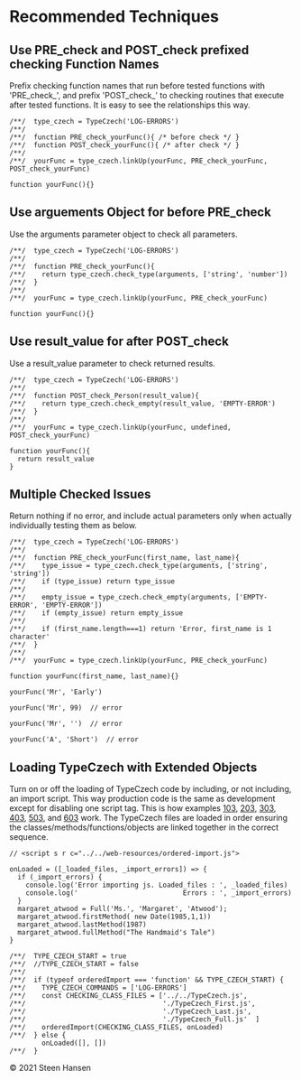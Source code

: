# Recommended Techniques

## Use PRE_check and POST_check prefixed checking Function Names
Prefix checking function names that run before tested
functions with 'PRE_check_', and prefix 'POST_check_' to checking routines that execute after
tested functions. It is easy to see the relationships this way.

    /**/  type_czech = TypeCzech('LOG-ERRORS')
    /**/
    /**/  function PRE_check_yourFunc(){ /* before check */ }
    /**/  function POST_check_yourFunc(){ /* after check */ }
    /**/
    /**/  yourFunc = type_czech.linkUp(yourFunc, PRE_check_yourFunc, POST_check_yourFunc)

    function yourFunc(){}

## Use arguements Object for before PRE_check 
Use the arguments parameter object to check all parameters.

    /**/  type_czech = TypeCzech('LOG-ERRORS')
    /**/
    /**/  function PRE_check_yourFunc(){
    /**/    return type_czech.check_type(arguments, ['string', 'number'])
    /**/  }
    /**/
    /**/  yourFunc = type_czech.linkUp(yourFunc, PRE_check_yourFunc)

    function yourFunc(){}



## Use result_value for after POST_check 
Use a result_value parameter to check returned results.

    /**/  type_czech = TypeCzech('LOG-ERRORS')
    /**/
    /**/  function POST_check_Person(result_value){
    /**/    return type_czech.check_empty(result_value, 'EMPTY-ERROR')
    /**/  }
    /**/
    /**/  yourFunc = type_czech.linkUp(yourFunc, undefined, POST_check_yourFunc)

    function yourFunc(){
      return result_value
    }


## Multiple Checked Issues
Return nothing if no error, and include actual
parameters only when actually individually testing them as below.

    /**/  type_czech = TypeCzech('LOG-ERRORS')
    /**/
    /**/  function PRE_check_yourFunc(first_name, last_name){
    /**/    type_issue = type_czech.check_type(arguments, ['string', 'string'])
    /**/    if (type_issue) return type_issue
    /**/
    /**/    empty_issue = type_czech.check_empty(arguments, ['EMPTY-ERROR', 'EMPTY-ERROR'])
    /**/    if (empty_issue) return empty_issue
    /**/
    /**/    if (first_name.length===1) return 'Error, first_name is 1 character'
    /**/  }
    /**/
    /**/  yourFunc = type_czech.linkUp(yourFunc, PRE_check_yourFunc)

    function yourFunc(first_name, last_name){}
    
    yourFunc('Mr', 'Early')

    yourFunc('Mr', 99)  // error

    yourFunc('Mr', '')  // error
    
    yourFunc('A', 'Short')  // error

## Loading TypeCzech with Extended Objects
Turn on or off the loading of TypeCzech code by including, or not including, an import
script. This way production code is the same as development except for 
disabling one script tag. This is how examples
[103](../examples-web/103-Extending-Classes-Production/103-Extending-Classes-Production.html),
[203](../examples-web/203-Extending-Closures-Production/203-Extending-Closures-Production.html),
[303](../examples-web/303-Extending-IIFEs-Production/303-Extending-IIFEs-Production.html),
[403](../examples-web/403-Extending-ClassFree-Production/403-Extending-ClassFree-Production.html),
[503](../examples-web/503-Extending-Prototypes-Production/503-Extending-Prototypes-Production.html), and
[603](../examples-web/603-Extending-OLOO-Production/603-Extending-OLOO-Production.html)
work. The TypeCzech files are loaded in order ensuring the classes/methods/functions/objects
are linked together in the correct sequence.

    // <script s r c="../../web-resources/ordered-import.js">

    onLoaded = ([_loaded_files, _import_errors]) => {  
      if (_import_errors) {
        console.log('Error importing js. Loaded_files : ', _loaded_files)
        console.log('                          Errors : ', _import_errors)
      }
      margaret_atwood = Full('Ms.', 'Margaret', 'Atwood');
      margaret_atwood.firstMethod( new Date(1985,1,1))
      margaret_atwood.lastMethod(1987)
      margaret_atwood.fullMethod("The Handmaid's Tale")
    }

    /**/  TYPE_CZECH_START = true
    /**/  //TYPE_CZECH_START = false
    /**/
    /**/  if (typeof orderedImport === 'function' && TYPE_CZECH_START) {
    /**/    TYPE_CZECH_COMMANDS = ['LOG-ERRORS']
    /**/    const CHECKING_CLASS_FILES = ['../../TypeCzech.js',
    /**/                                  './TypeCzech_First.js',
    /**/                                  './TypeCzech_Last.js',
    /**/                                  './TypeCzech_Full.js'  ]
    /**/    orderedImport(CHECKING_CLASS_FILES, onLoaded)
    /**/  } else {
            onLoaded([], [])
    /**/  }

&copy; 2021 Steen Hansen